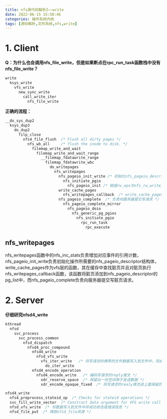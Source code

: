 ```yaml
---
title: nfs源代码解析2——write
date: 2022-06-15 15:50:46
categories: 操作系统内核
tags: [源码解析,文件系统,nfs,write]
---
```


# 1. Client

**Q：为什么也会调用nfs_file_write，但是如果断点在rpc_run_task函数栈中没有nfs_file_write？**

```c
write
  ksys_write
    vfs_write
      new_sync_write
        call_write_iter
          nfs_file_write
```

**正确的流程：**

```c
__do_sys_dup2
  ksys_dup3
    do_dup2
      filp_close
        nfs4_file_flush  /* Flush all dirty pages */
          nfs_wb_all     /* flush the inode to disk. */
            filemap_write_and_wait
              filemap_write_and_wait_range
                __filemap_fdatawrite_range
                  filemap_fdatawrite_wbc
                    do_writepages
                      nfs_writepages
                        nfs_pageio_init_write /* 初始化nfs_pageio_descriptor */
    					  nfs_initiate_pgio
                            nfs_pageio_init /* 赋值rw_ops为nfs_rw_write_ops */
    					write_cache_pages
    					  nfs_writepages_callback  /* write_cache_pages的回调函数，添加脏页到nfs_pageio_descriptor上 */
                        nfs_pageio_complete  /* 负责向服务器提交写请求 */
                          nfs_pageio_complete_mirror
                            nfs_pageio_doio
                              nfs_generic_pg_pgios
                                nfs_initiate_pgio
                                  rpc_run_task
                                    rpc_execute
```

## nfs_writepages

nfs_writepages函数中的nfs_inc_stats负责增加对应事件的引用计数，nfs_pageio_init_write负责初始化操作所需要的nfs_pageio_descriptor结构体，write_cache_pages作为vfs层的函数，其在缓存中查找脏页并且对脏页执行nfs_writepages_callback函数，该函数将脏页添加到nfs_pageio_descriptor的pg_list中，而nfs_pageio_complete负责向服务器提交写脏页请求。

# 2. Server

**仔细研究nfsd4_write**

```c
kthread
  nfsd
    svc_process
      svc_process_common
        nfsd_dispatch
          nfsd4_proc_compound
    		nfsd4_write
              nfsd_vfs_write
                vfs_iter_write   /* 将写请求的携带的文件数据写入到文件中，完成写入 */
                  do_iter_write
            nfsd4_encode_operation
              nfsd4_encode_write   /* 编码写请求的reply报文 */
                xdr_reserve_space  /* 保留出一份空间用于发送数据 */
                xdr_encode_opaque_fixed  /* 将写请求的realy填充进上面保留的空间中 */
```

```c
nfsd4_write
  nfs4_preprocess_stateid_op  /* Checks for stateid operations */
  svc_fill_write_vector  /* Construct data argument for VFS write call */
  nfsd_vfs_write  /* 将数据写入到文件中并成功状态或错误信息 */
  nfsd_file_put  /* 释放nfsd_file资源 */
```

